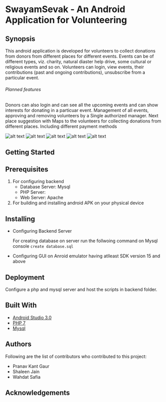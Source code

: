 # SwayamSevak - An Android Application for Volunteering

## Synopsis

This android application is developed for volunteers to collect donations from donors from different places for different events. Events can be of different types, viz. charity, natural diaster help drive, some cultural or religious events and so on. Volunteers can login, view events, their contributions (past and ongoing contributions), unsubscribe from a particular event.

###### Planned features
Donors can also login and can see all the upcoming events and can show interests for donating in a particuar event. Management of all events, approving and removing volunteers by a Single authorized manager.
Next place suggestion with Maps to the volunteers for collecting donations from different places.
Including different payment methods

![alt text](https://raw.githubusercontent.com/pranavkantgaur/SwayamSevak/master/Screenshorts/Screenshot_20180311-104835.png "Home Screen" )
![alt text](https://raw.githubusercontent.com/pranavkantgaur/SwayamSevak/master/Screenshorts/Screenshot_20180311-105003.png "Login Screen")
![alt text](https://raw.githubusercontent.com/pranavkantgaur/SwayamSevak/master/Screenshorts/Screenshot_20180311-105212.png "Register Screen")
![alt text](https://raw.githubusercontent.com/pranavkantgaur/SwayamSevak/master/Screenshorts/Screenshot_20180311-105242.png "Account Screen")
![alt text](https://raw.githubusercontent.com/pranavkantgaur/SwayamSevak/master/Screenshorts/Screenshot_20180311-105338.png "My Activities")


## Getting Started

## Prerequisites
1. For configuring backend
   - Database Server: Mysql
   - PHP Server: 
   - Web Server: Apache
2. For building and installing android APK on your physical device 

## Installing

- Configuring Backend Server

  For creating database on server run the follwoing command on Mysql console
```create database.sql```

- Configuring GUI on Anroid emulator having atlleast SDK version 15 and above


## Deployment
Configure a php and mysql server and host the scripts in backend folder.



## Built  With
- [Android Studio 3.0](https://developer.android.com/studio/index.html)
- [PHP 7](http://php.net/downloads.php)
- [Mysql](https://dev.mysql.com/downloads/mysql/)

## Authors
Following are the list of contributors who contributed to this project:
* Pranav Kant Gaur
* Shaleen Jain
* Wahdat Safia

## Acknowledgements

